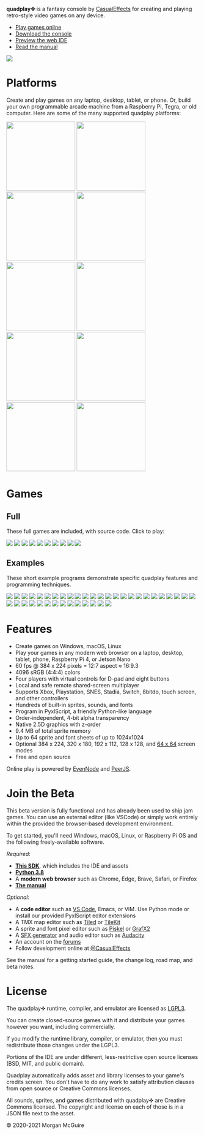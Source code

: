 **quadplay✜** is a fantasy console by [CasualEffects](https://casual-effects.com)
for creating and playing retro-style video games on any device.

- [Play games online](https://morgan3d.github.io/quadplay/console/quadplay.html?)
- [Download the console](https://github.com/morgan3d/quadplay/archive/main.zip)
- [Preview the web IDE](https://morgan3d.github.io/quadplay/console/quadplay.html?IDE=1&game=quad://games/quadpaddle)
- [Read the manual](https://morgan3d.github.io/quadplay/doc/manual.md.html)

![](doc/emulator.png)


Platforms
========================================================

Create and play games on any laptop, desktop, tablet, or phone. Or,
build your own programmable arcade machine from a Raspberry Pi, Tegra,
or old computer. Here are some of the many supported quadplay
platforms:

<img src="doc/laptop.jpg" height=180> <img src="doc/desktop.jpg" height=180> <img src="doc/phone.jpg" height=180> <img src="doc/rpi-arcade.jpg" height=180> <img src="doc/arcade.jpg" height=180> <img src="doc/xarcade-arcade.jpg" height=180> <img src="doc/nano-arcade.jpg" height=180> <img src="doc/quad-arcade.jpg" height=180> <img src="doc/gpd-win3.jpg" height=180> <img src="doc/gpd-win.jpg" height=180>

Games
========================================================

Full
--------------------------------------------------------
These full games are included, with source
code. Click to play:

[<img src="games/across_the_lake/label128.png">](https://morgan3d.github.io/quadplay/console/quadplay.html?game=games/across_the_lake) [<img src="games/duality/label128.png">](https://morgan3d.github.io/quadplay/console/quadplay.html?game=games/duality) [<img src="games/icetime/label128.png">](https://morgan3d.github.io/quadplay/console/quadplay.html?game=games/icetime) [<img src="games/beat_the_gobblins/label128.png">](https://morgan3d.github.io/quadplay/console/quadplay.html?game=games/beat_the_gobblins) [<img src="games/rescue_roguelike/label128.png">](https://morgan3d.github.io/quadplay/console/quadplay.html?game=games/rescue_roguelike) [<img src="games/friendly_fishing/label128.png">](https://morgan3d.github.io/quadplay/console/quadplay.html?game=games/friendly_fishing) [<img src="games/quadpaddle/label128.png">](https://morgan3d.github.io/quadplay/console/quadplay.html?game=games/quadpaddle) [<img src="games/doublesdepon/label128.png">](https://morgan3d.github.io/quadplay/console/quadplay.html?game=games/doublesdepon) [<img src="games/rps/label128.png">](https://morgan3d.github.io/quadplay/console/quadplay.html?game=games/rps) [<img src="games/serpitron/label128.png">](https://morgan3d.github.io/quadplay/console/quadplay.html?game=games/serpitron)


Examples
--------------------------------------------------------
These short example programs demonstrate specific quadplay
features and programming techniques.

[<img src="examples/rpg/label128.png">](https://morgan3d.github.io/quadplay/console/quadplay.html?game=examples/rpg&IDE=1&autoplay=1) [<img src="examples/animation/label128.png">](https://morgan3d.github.io/quadplay/console/quadplay.html?game=examples/animation&IDE=1&autoplay=1) [<img src="examples/physics/label128.png">](https://morgan3d.github.io/quadplay/console/quadplay.html?game=examples/physics&IDE=1&autoplay=1) [<img src="examples/robot/label128.png">](https://morgan3d.github.io/quadplay/console/quadplay.html?game=examples/robot&IDE=1&autoplay=1) [<img src="examples/piano/label128.png">](https://morgan3d.github.io/quadplay/console/quadplay.html?game=examples/piano&IDE=1&autoplay=1) [<img src="examples/dynamic_accel/label128.png">](https://morgan3d.github.io/quadplay/console/quadplay.html?game=examples/dynamic_accel&IDE=1&autoplay=1) [<img src="examples/boids/label128.png">](https://morgan3d.github.io/quadplay/console/quadplay.html?game=examples/boids&IDE=1&autoplay=1) [<img src="examples/camera_shake/label128.png">](https://morgan3d.github.io/quadplay/console/quadplay.html?game=examples/camera_shake&IDE=1&autoplay=1) [<img src="examples/camera_zoom/label128.png">](https://morgan3d.github.io/quadplay/console/quadplay.html?game=examples/camera_zoom&IDE=1&autoplay=1) [<img src="examples/clouds/label128.png">](https://morgan3d.github.io/quadplay/console/quadplay.html?game=examples/clouds&IDE=1&autoplay=1) [<img src="examples/dark_drive/label128.png">](https://morgan3d.github.io/quadplay/console/quadplay.html?game=examples/dark_drive&IDE=1&autoplay=1) [<img src="examples/dual-stick/label128.png">](https://morgan3d.github.io/quadplay/console/quadplay.html?game=examples/dual-stick&IDE=1&autoplay=1) [<img src="examples/entity/label128.png">](https://morgan3d.github.io/quadplay/console/quadplay.html?game=examples/entity&IDE=1&autoplay=1) [<img src="examples/fluid/label128.png">](https://morgan3d.github.io/quadplay/console/quadplay.html?game=examples/fluid&IDE=1&autoplay=1) [<img src="examples/fontpreview/label128.png">](https://morgan3d.github.io/quadplay/console/quadplay.html?game=examples/fontpreview&IDE=1&autoplay=1) [<img src="examples/gridmove/label128.png">](https://morgan3d.github.io/quadplay/console/quadplay.html?game=examples/gridmove&IDE=1&autoplay=1) [<img src="examples/helloworld/label128.png">](https://morgan3d.github.io/quadplay/console/quadplay.html?game=examples/helloworld&IDE=1&autoplay=1) [<img src="examples/highscore/label128.png">](https://morgan3d.github.io/quadplay/console/quadplay.html?game=examples/highscore&IDE=1&autoplay=1) [<img src="examples/input/label128.png">](https://morgan3d.github.io/quadplay/console/quadplay.html?game=examples/input&IDE=1&autoplay=1) [<img src="examples/kart/label128.png">](https://morgan3d.github.io/quadplay/console/quadplay.html?game=examples/kart&IDE=1&autoplay=1) [<img src="examples/lift_team/label128.png">](https://morgan3d.github.io/quadplay/console/quadplay.html?game=examples/lift_team&IDE=1&autoplay=1) [<img src="examples/perceptual_color/label128.png">](https://morgan3d.github.io/quadplay/console/quadplay.html?game=examples/perceptual_color&IDE=1&autoplay=1) [<img src="examples/planetgen/label128.png">](https://morgan3d.github.io/quadplay/console/quadplay.html?game=examples/planetgen&IDE=1&autoplay=1) [<img src="examples/roguelike/label128.png">](https://morgan3d.github.io/quadplay/console/quadplay.html?game=examples/roguelike&IDE=1&autoplay=1) [<img src="examples/sequence_demo/label128.png">](https://morgan3d.github.io/quadplay/console/quadplay.html?game=examples/sequence_demo&IDE=1&autoplay=1) [<img src="examples/speedstreet/label128.png">](https://morgan3d.github.io/quadplay/console/quadplay.html?game=examples/speedstreet&IDE=1&autoplay=1) [<img src="examples/spritestack/label128.png">](https://morgan3d.github.io/quadplay/console/quadplay.html?game=examples/spritestack&IDE=1&autoplay=1) [<img src="examples/sproing/label128.png">](https://morgan3d.github.io/quadplay/console/quadplay.html?game=examples/sproing&IDE=1&autoplay=1) [<img src="examples/starter/label128.png">](https://morgan3d.github.io/quadplay/console/quadplay.html?game=examples/starter&IDE=1&autoplay=1) [<img src="examples/text/label128.png">](https://morgan3d.github.io/quadplay/console/quadplay.html?game=examples/text&IDE=1&autoplay=1) [<img src="examples/touch/label128.png">](https://morgan3d.github.io/quadplay/console/quadplay.html?game=examples/touch&IDE=1&autoplay=1) [<img src="examples/track_mouse/label128.png">](https://morgan3d.github.io/quadplay/console/quadplay.html?game=examples/track_mouse&IDE=1&autoplay=1) [<img src="examples/twin_analog/label128.png">](https://morgan3d.github.io/quadplay/console/quadplay.html?game=examples/twin_analog&IDE=1&autoplay=1) [<img src="examples/vaporwave/label128.png">](https://morgan3d.github.io/quadplay/console/quadplay.html?game=examples/vaporwave&IDE=1&autoplay=1) [<img src="examples/vehicles/label128.png">](https://morgan3d.github.io/quadplay/console/quadplay.html?game=examples/vehicles&IDE=1&autoplay=1) [<img src="examples/warlock3D/label128.png">](https://morgan3d.github.io/quadplay/console/quadplay.html?game=examples/warlock3D&IDE=1&autoplay=1) [<img src="examples/word_game/label128.png">](https://morgan3d.github.io/quadplay/console/quadplay.html?game=examples/word_game&IDE=1&autoplay=1) [<img src="examples/zcar/label128.png">](https://morgan3d.github.io/quadplay/console/quadplay.html?game=examples/zcar&IDE=1&autoplay=1) [<img src="examples/zoom/label128.png">](https://morgan3d.github.io/quadplay/console/quadplay.html?game=examples/zoom&IDE=1&autoplay=1) 

Features
========================================================

- Create games on Windows, macOS, Linux
- Play your games in any modern web browser on a laptop, desktop, tablet, phone, Raspberry Pi 4, or Jetson Nano
- 60 fps @ 384 x 224 pixels = 12:7 aspect ≈ 16:9.3
- 4096 sRGB (4:4:4) colors
- Four players with virtual controls for D-pad and eight buttons
- Local and safe remote shared-screen multiplayer
- Supports Xbox, Playstation, SNES, Stadia, Switch, 8bitdo, touch screen, and other controllers
- Hundreds of built-in sprites, sounds, and fonts
- Program in PyxlScript, a friendly Python-like language
- Order-independent, 4-bit alpha transparency
- Native 2.5D graphics with z-order
- 9.4 MB of total sprite memory
- Up to 64 sprite and font sheets of up to 1024x1024
- Optional 384 x 224, 320 x 180, 192 x 112, 128 x 128, and [64 x 64](https://itch.io/jam/lowrezjam-2019) screen modes
- Free and open source

Online play is powered by [EvenNode](https://www.evennode.com/) and
[PeerJS](https://peerjs.com/).


Join the Beta
========================================================

This beta version is fully functional and has already been used to
ship jam games.  You can use an external editor (like VSCode) or
simply work entirely within the provided the browser-based development
environment.

To get started, you'll need Windows, macOS, Linux, or Raspberry Pi OS
and the following freely-available software.

_Required_:

- [**This SDK**](https://github.com/morgan3d/quadplay/archive/main.zip), which includes the IDE and assets
- [**Python 3.8**](https://www.python.org/downloads/)
- A **modern web browser** such as Chrome, Edge, Brave, Safari, or Firefox
- [**The manual**](https://morgan3d.github.io/quadplay/doc/manual.md.html)

_Optional_:

- A **code editor** such as [VS Code](https://code.visualstudio.com/), Emacs, or VIM. Use Python mode or install our provided PyxlScript editor extensions
- A TMX map editor such as [Tiled](https://www.mapeditor.org/) or [TileKit](https://rxi.itch.io/tilekit)
- A sprite and font pixel editor such as [Piskel](https://www.piskelapp.com/) or [GrafX2](http://pulkomandy.tk/projects/GrafX2/downloads?order=version&desc=1)
- A [SFX generator](https://www.bfxr.net/) and audio editor such as [Audacity](https://www.audacityteam.org/)
- An account on the [forums](http://quadplay.freeforums.net)
- Follow development online at [@CasualEffects](https://twitter.com/CasualEffects)

See the manual for a getting started guide, the change log, road map,
and beta notes.


License
========================================================

The quadplay✜ runtime, compiler, and emulator are licensed as
[LGPL3](https://www.gnu.org/licenses/lgpl-3.0.en.html). 

You can create closed-source games with it and distribute your games
however you want, including commercially. 

If you modify the runtime library, compiler, or emulator, then you
must redistribute those changes under the LGPL3.

Portions of the IDE are under different, less-restrictive
open source licenses (BSD, MIT, and public domain).

Quadplay automatically adds asset and library licenses to your
game's credits screen. You don't have to do any work to satisfy
attribution clauses from open source or Creative Commons licenses.

All sounds, sprites, and games distributed with quadplay✜ are Creative
Commons licensed. The copyright and license on each of those is in 
a JSON file next to the asset.

© 2020-2021 Morgan McGuire
